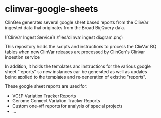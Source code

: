 # clinvar-google-sheets
ClinGen generates several google sheet based reports from the ClinVar ingested data that originates from the Broad BigQuery data.

![ClinVar Ingest Service](./files/clinvar ingest diagram.png)

This repository holds the scripts and instructions to process the ClinVar BQ tables when new ClinVar releases are processed by ClinGen's ClinVar ingestion service.

In addition, it holds the templates and instructions for the various google sheet "reports" so new instances can be generated as well as updates being applied to the templates and re-generation of existing "reports".

These google sheet reports are used for:
* VCEP Variation Tracker Reports
* Genome Connect Variation Tracker Reports
* Custom one-off reports for analysis of special projects
* ...


